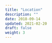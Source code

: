 ```yaml
---
title: "Location"
description: ""
date: 2018-09-14
updated: 2021-02-20
draft: false
weight: 3
---
```


